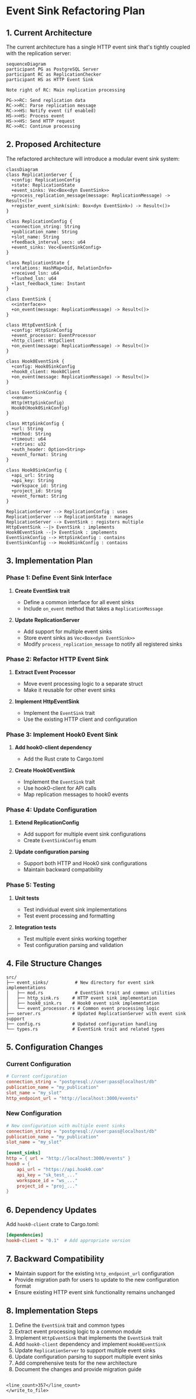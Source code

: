 # Event Sink Refactoring Plan

## 1. Current Architecture

The current architecture has a single HTTP event sink that's tightly coupled with the replication server:

```mermaid
sequenceDiagram
participant PG as PostgreSQL Server
participant RC as ReplicationChecker
participant HS as HTTP Event Sink

Note right of RC: Main replication processing

PG->>RC: Send replication data
RC->>RC: Parse replication message
RC->>HS: Notify event (if enabled)
HS->>HS: Process event
HS->>HS: Send HTTP request
RC->>RC: Continue processing
```

## 2. Proposed Architecture

The refactored architecture will introduce a modular event sink system:

```mermaid
classDiagram
class ReplicationServer {
  +config: ReplicationConfig
  +state: ReplicationState
  +event_sinks: Vec<Box<dyn EventSink>>
  +process_replication_message(message: ReplicationMessage) -> Result<()>
  +register_event_sink(sink: Box<dyn EventSink>) -> Result<()>
}

class ReplicationConfig {
  +connection_string: String
  +publication_name: String
  +slot_name: String
  +feedback_interval_secs: u64
  +event_sinks: Vec<EventSinkConfig>
}

class ReplicationState {
  +relations: HashMap<Oid, RelationInfo>
  +received_lsn: u64
  +flushed_lsn: u64
  +last_feedback_time: Instant
}

class EventSink {
  <<interface>>
  +on_event(message: ReplicationMessage) -> Result<()>
}

class HttpEventSink {
  +config: HttpSinkConfig
  +event_processor: EventProcessor
  +http_client: HttpClient
  +on_event(message: ReplicationMessage) -> Result<()>
}

class Hook0EventSink {
  +config: Hook0SinkConfig
  +hook0_client: Hook0Client
  +on_event(message: ReplicationMessage) -> Result<()>
}

class EventSinkConfig {
  <<enum>>
  Http(HttpSinkConfig)
  Hook0(Hook0SinkConfig)
}

class HttpSinkConfig {
  +url: String
  +method: String
  +timeout: u64
  +retries: u32
  +auth_header: Option<String>
  +event_format: String
}

class Hook0SinkConfig {
  +api_url: String
  +api_key: String
  +workspace_id: String
  +project_id: String
  +event_format: String
}

ReplicationServer --> ReplicationConfig : uses
ReplicationServer --> ReplicationState : manages
ReplicationServer --> EventSink : registers multiple
HttpEventSink --|> EventSink : implements
Hook0EventSink --|> EventSink : implements
EventSinkConfig --> HttpSinkConfig : contains
EventSinkConfig --> Hook0SinkConfig : contains
```

## 3. Implementation Plan

### Phase 1: Define Event Sink Interface

1. **Create EventSink trait**
   - Define a common interface for all event sinks
   - Include `on_event` method that takes a `ReplicationMessage`

2. **Update ReplicationServer**
   - Add support for multiple event sinks
   - Store event sinks as `Vec<Box<dyn EventSink>>`
   - Modify `process_replication_message` to notify all registered sinks

### Phase 2: Refactor HTTP Event Sink

1. **Extract Event Processor**
   - Move event processing logic to a separate struct
   - Make it reusable for other event sinks

2. **Implement HttpEventSink**
   - Implement the `EventSink` trait
   - Use the existing HTTP client and configuration

### Phase 3: Implement Hook0 Event Sink

1. **Add hook0-client dependency**
   - Add the Rust crate to Cargo.toml

2. **Create Hook0EventSink**
   - Implement the `EventSink` trait
   - Use hook0-client for API calls
   - Map replication messages to hook0 events

### Phase 4: Update Configuration

1. **Extend ReplicationConfig**
   - Add support for multiple event sink configurations
   - Create `EventSinkConfig` enum

2. **Update configuration parsing**
   - Support both HTTP and Hook0 sink configurations
   - Maintain backward compatibility

### Phase 5: Testing

1. **Unit tests**
   - Test individual event sink implementations
   - Test event processing and formatting

2. **Integration tests**
   - Test multiple event sinks working together
   - Test configuration parsing and validation

## 4. File Structure Changes

```
src/
├── event_sinks/          # New directory for event sink implementations
│   ├── mod.rs            # EventSink trait and common utilities
│   ├── http_sink.rs     # HTTP event sink implementation
│   ├── hook0_sink.rs    # Hook0 event sink implementation
│   └── event_processor.rs # Common event processing logic
├── server.rs            # Updated ReplicationServer with event sink support
├── config.rs            # Updated configuration handling
└── types.rs             # EventSink trait and related types
```

## 5. Configuration Changes

### Current Configuration
```toml
# Current configuration
connection_string = "postgresql://user:pass@localhost/db"
publication_name = "my_publication"
slot_name = "my_slot"
http_endpoint_url = "http://localhost:3000/events"
```

### New Configuration
```toml
# New configuration with multiple event sinks
connection_string = "postgresql://user:pass@localhost/db"
publication_name = "my_publication"
slot_name = "my_slot"

[event_sinks]
http = { url = "http://localhost:3000/events" }
hook0 = {
    api_url = "https://api.hook0.com"
    api_key = "sk_test_..."
    workspace_id = "ws_..."
    project_id = "proj_..."
}
```

## 6. Dependency Updates

Add `hook0-client` crate to Cargo.toml:
```toml
[dependencies]
hook0-client = "0.1"  # Add appropriate version
```

## 7. Backward Compatibility

- Maintain support for the existing `http_endpoint_url` configuration
- Provide migration path for users to update to the new configuration format
- Ensure existing HTTP event sink functionality remains unchanged

## 8. Implementation Steps

1. Define the `EventSink` trait and common types
2. Extract event processing logic to a common module
3. Implement `HttpEventSink` that implements the `EventSink` trait
4. Add `hook0-client` dependency and implement `Hook0EventSink`
5. Update `ReplicationServer` to support multiple event sinks
6. Update configuration parsing to support multiple event sinks
7. Add comprehensive tests for the new architecture
8. Document the changes and provide migration guide
```

<line_count>357</line_count>
</write_to_file>